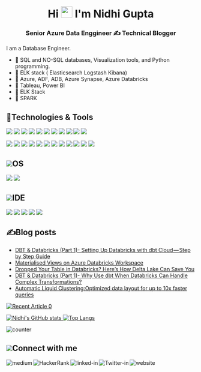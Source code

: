 <h1 align="center">Hi <img src="https://raw.githubusercontent.com/MartinHeinz/MartinHeinz/master/wave.gif" width="30"> I'm Nidhi Gupta </h1>
<h3 align="center">Senior Azure Data Enggineer ✍️ Technical Blogger </h3>

I am a Database Engineer.
- 🔭 SQL and NO-SQL databases, Visualization tools, and Python programming.
- 🔭 ELK stack ( Elasticsearch Logstash Kibana) 
- 🔭 Azure, ADF, ADB, Azure Synapse, Azure Databricks
- 🔭 Tableau, Power BI
- 🔭 ELK Stack 
- 🌱 SPARK 

## 🔧Technologies & Tools
![](https://img.shields.io/badge/SQL_DB-Postgresql-informational?style=flat&logo=<LOGO_NAME>&logoColor=white&color=2bbc8a) ![](https://img.shields.io/badge/SQL_DB-Mysql-informational?style=flat&logo=<LOGO_NAME>&logoColor=white&color=2bbc8a) ![](https://img.shields.io/badge/SQL_DB-SQLServer-informational?style=flat&logo=<LOGO_NAME>&logoColor=white&color=2bbc8a) ![](https://img.shields.io/badge/SQL_DB-Oracle-informational?style=flat&logo=<LOGO_NAME>&logoColor=white&color=2bbc8a)
 ![](https://img.shields.io/badge/NOSQL_DB-Mongo-informational?style=flat&logo=<LOGO_NAME>&logoColor=white&color=2bbc8a) ![](https://img.shields.io/badge/NOSQL_DB-Cassandra-informational?style=flat&logo=<LOGO_NAME>&logoColor=white&color=2bbc8a) ![](https://img.shields.io/badge/CloudDB-Snowflake-informational?style=flat&logo=<LOGO_NAME>&logoColor=white&color=2bbc8a) ![](https://img.shields.io/badge/Visualization_Tool-Tableau-informational?style=flat&logo=<LOGO_NAME>&logoColor=white&color=2bbc8a) ![](https://img.shields.io/badge/Visualization_Tool-PowerBI-informational?style=flat&logo=<LOGO_NAME>&logoColor=white&color=2bbc8a) ![](https://img.shields.io/badge/Visualization_Tool-Grafana-informational?style=flat&logo=<LOGO_NAME>&logoColor=white&color=2bbc8a) ![](https://img.shields.io/badge/Code-Python-informational?style=flat&logo=<LOGO_NAME>&logoColor=white&color=2bbc8a)
 
 ![](https://img.shields.io/badge/PostgreSQL-316192?style=for-the-badge&logo=postgresql&logoColor=white)  ![](https://img.shields.io/badge/MySQL-00000F?style=for-the-badge&logo=mysql&logoColor=white)  ![](https://img.shields.io/badge/Microsoft%20SQL%20Sever-CC2927?style=for-the-badge&logo=microsoft%20sql%20server&logoColor=white)
 ![](https://img.shields.io/badge/MongoDB-4EA94B?style=for-the-badge&logo=mongodb&logoColor=white)  ![](https://img.shields.io/badge/Cassandra-1287B1?style=for-the-badge&logo=apache%20cassandra&logoColor=white)  ![](https://img.shields.io/badge/redis-%23DD0031.svg?&style=for-the-badge&logo=redis&logoColor=white)
 ![](https://img.shields.io/badge/Grafana-F2F4F9?style=for-the-badge&logo=grafana&logoColor=orange&labelColor=F2F4F9) ![](https://img.shields.io/badge/Jupyter-F37626.svg?&style=for-the-badge&logo=Jupyter&logoColor=white)  ![](https://img.shields.io/badge/Django-092E20?style=for-the-badge&logo=django&logoColor=green) ![](https://img.shields.io/badge/Git-F05032?style=for-the-badge&logo=git&logoColor=white)  ![](https://img.shields.io/badge/PowerBI-F2C811?style=for-the-badge&logo=Power%20BI&logoColor=white)  ![](https://img.shields.io/badge/Kibana-005571?style=for-the-badge&logo=Kibana&logoColor=whit)
 
## <img src="https://img.icons8.com/ios/50/000000/operating-system.png"/>OS
![](https://img.shields.io/badge/Ubuntu-E95420?style=for-the-badge&logo=ubuntu&logoColor=white) ![](https://img.shields.io/badge/Windows_XP-003399?style=for-the-badge&logo=windows-xp&logoColor=white)

## <img src="https://img.icons8.com/fluency-systems-regular/48/000000/identification-documents.png"/>IDE
![](https://img.shields.io/badge/Visual_Studio_Code-0078D4?style=for-the-badge&logo=visual%20studio%20code&logoColor=white) ![](https://img.shields.io/badge/Visual_Studio-5C2D91?style=for-the-badge&logo=visual%20studio&logoColor=white) ![](https://img.shields.io/badge/sublime_text-%23575757.svg?&style=for-the-badge&logo=sublime-text&logoColor=important)
![](https://img.shields.io/badge/Notepad++-90E59A.svg?style=for-the-badge&logo=notepad%2B%2B&logoColor=black) ![](https://img.shields.io/badge/PyCharm-000000.svg?&style=for-the-badge&logo=PyCharm&logoColor=white)
 
## ✍Blog posts
<!-- BLOG-POST-LIST:START -->
- [DBT &amp; Databricks &lpar;Part 1&rpar;- Setting Up Databricks with dbt Cloud — Step by Step Guide](https://nidhig631.medium.com/dbt-databricks-part-1-setting-up-databricks-with-dbt-cloud-step-by-step-guide-5eee50335c34?source=rss-114a44c68324------2)
- [Materialised Views on Azure Databricks Workspace](https://nidhig631.medium.com/materialised-views-on-azure-databricks-workspace-eeb0a7af69d9?source=rss-114a44c68324------2)
- [Dropped Your Table in Databricks? Here’s How Delta Lake Can Save You](https://nidhig631.medium.com/dropped-your-table-in-databricks-heres-how-delta-lake-can-save-you-b5039b85a3d3?source=rss-114a44c68324------2)
- [DBT &amp; Databricks &lpar;Part 1&rpar;- Why Use dbt When Databricks Can Handle Complex Transformations?](https://nidhig631.medium.com/why-use-dbt-when-databricks-can-handle-complex-transformations-ca90b06ecc9f?source=rss-114a44c68324------2)
- [Automatic Liquid Clustering:Optimized data layout for up to 10x faster queries](https://medium.com/analytics-vidhya/automatic-liquid-clustering-optimized-data-layout-for-up-to-10x-faster-queries-119ed6dd267c?source=rss-114a44c68324------2)
<!-- BLOG-POST-LIST:END -->

<a target="_blank" href="https://github-readme-medium-recent-article.vercel.app/medium/@imantumorang/0"><img src="https://github-readme-medium-recent-article.vercel.app/medium/@nidhig631/0" alt="Recent Article 0"> 


![Nidhi's GitHub stats](https://github-readme-stats.vercel.app/api?username=Nidhig631&show_icons=true&theme=radical) [![Top Langs](https://github-readme-stats.vercel.app/api/top-langs/?username=Nidhig631&layout=compact)](https://github.com/Nidhig631/github-readme-stats)

![counter](https://enbbnn1a3vs8ksj.m.pipedream.net)

## <img src="https://user-images.githubusercontent.com/47362011/131351706-42d0f506-f7ba-4faf-b9f8-960b48899f6e.png"/>Connect with me
[<img align="left" alt="medium" src="https://img.shields.io/badge/medium-%2312100E.svg?&style=for-the-badge&logo=medium&logoColor=white" />](https://nidhig631.medium.com)
[<img align="left" alt="HackerRank" src="https://img.shields.io/badge/-Hackerrank-2EC866?style=for-the-badge&logo=HackerRank&logoColor=white" />](https://www.hackerrank.com/nidhig631)
[<img align="left" alt="linked-in" src="https://img.shields.io/badge/linkedin-%230077B5.svg?&style=for-the-badge&logo=linkedin&logoColor=white" />](https://www.linkedin.com/in/nidhig631)
[<img align="left" alt="Twitter-in" src="https://img.shields.io/badge/twitter-%230077B5.svg?&style=for-the-badge&logo=twitter&logoColor=white" />](https://twitter.com/NidhiGu74193759)
[<img align="left" alt="website" src="https://img.shields.io/badge/website-%2312100E.svg?&style=for-the-badge&logo=website&logoColor=white"/>](https://nidhig631.github.io/Portfolio_website/)


